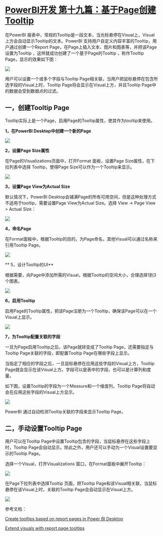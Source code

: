 # [PowerBI开发 第十九篇：基于Page创建Tooltip](https://www.cnblogs.com/ljhdo/p/14755014.html)

在PowerBI 报表中，常规的Tooltip是一段文本，当光标悬停在Visual上，Visual上方会自动显示Tooltip的文本。PowerBI 支持用户自定义内容丰富的Tooltip，用户通过创建一个Report Page，在Page上插入文本、图片和图表等，并把该Page设置为Tooltip ，这样就成功创建了一个基于Page的Tooltip ，称作Tooltip Page，显示的效果如下图：

![](https://img2020.cnblogs.com/blog/628084/202105/628084-20210511130925486-110582401.png)

用户可以设置一个或多个字段与Tooltip Page相关联，当用户把鼠标悬停在包含所选字段的Visual上时，Tooltip Page将会显示在Visual上方，并且Tooltip Page中的数据会受到数据点的过滤。

## 一，创建Tooltip Page

Tooltip实际上是一个Page，启用Page的Tooltip属性，使其作为tooltip来使用。

**1，在PowerBI Desktop中创建一个新的Page**

![](https://img2020.cnblogs.com/blog/628084/202105/628084-20210511131531929-1995516226.png)

**2，设置Page Size属性**

在Page的Visualizations页面中，打开Format 面板，设置Page Size属性，在下拉列表中选择 Tooltip，使得Page Size可以作为一个Tooltip来显示。

![](https://img2020.cnblogs.com/blog/628084/202105/628084-20210511131948925-409185031.png)

**3，设置Page View为Actual Size**

默认情况下，PowerBI Desktop会铺满Page的所有可用空间，但是这种处理方式不适用于tooltip，需要设置Page View为Actual Size。选择 View -> Page View > Actual Size：

![](https://img2020.cnblogs.com/blog/628084/202105/628084-20210511132028771-234838545.png)

**4，命名Page**

在Format面板中，根据Tooltip的目的，为Page命名，其他Visual可以通过名称来引用Tooltip Page。

 ![](https://img2020.cnblogs.com/blog/628084/202105/628084-20210511132305223-446675717.png)

** 5，设计Tooltip的UI**

根据需要，向Page中添加所需的Visual，根据Tooltip的空间大小，合理选择1到3个图表。

![](https://img2020.cnblogs.com/blog/628084/202105/628084-20210511132559569-168556287.png)

**6，启用Tooltip**

启用Page的Tooltip属性，把该Page注册为一个Tooltip，确保该Page可以在一个Visual上显示。

![](https://img2020.cnblogs.com/blog/628084/202105/628084-20210511132844476-626250389.png)

**7，为Tooltip配置关联的字段**

一旦为Page启用Tooltip之后，该Page就转变成了Tooltip Page，还需要指定与Tooltip Page关联的字段，即配置Tooltip Page在哪些字段上显示。

当指定了相应的字段之后，一旦鼠标悬停在应用这些字段的Visual上方，Tooltip Page就会显示在该Visual上方。字段可以是表中的字段，也可以是计算列和度量。

如下图，设置Tooltip的字段为一个Measure和一个维度列，Tooltip Page将自动会在应用这些字段的Visual上方显示。

![](https://img2020.cnblogs.com/blog/628084/202105/628084-20210511135044683-1371685414.png)

PowerBI 通过自动检测Tooltip关联的字段来显示Tooltip Page。

## 二，手动设置Tooltip Page

用户可以在Tooltip Page中设置Tooltip包含的字段，当鼠标悬停在这些字段上时，Tooltip Page会自动显示。除此之外，用户还可以手动为一个Visual设置要显示的Tooltip Page。

选择一个Visual，打开Visualizations 窗口，在Format面板中展开Tooltip：

![](https://img2020.cnblogs.com/blog/628084/202105/628084-20210511135618868-388561305.png)

在Page下拉列表中选择Tooltip 页面，把Tooltip Page和该Visual相关联，当鼠标悬停在该Visual上时，关联的Tooltip Page会自动显示在Visual上方。

![](https://img2020.cnblogs.com/blog/628084/202105/628084-20210511135728893-1897306502.png)

参考文档：

[Create tooltips based on report pages in Power BI Desktop](https://docs.microsoft.com/en-us/power-bi/create-reports/desktop-tooltips)

[Extend visuals with report page tooltips](https://docs.microsoft.com/en-us/power-bi/guidance/report-page-tooltips)
